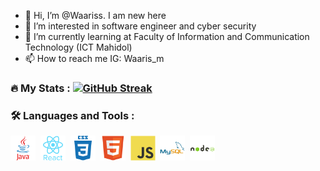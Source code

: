- 👋 Hi, I’m @Waariss. I am new here
- 👀 I’m interested in software engineer and cyber security
- 🌱 I’m currently learning at Faculty of Information and Communication Technology (ICT Mahidol)
- 📫 How to reach me IG: Waaris_m
### :fire: My Stats : [![GitHub Streak](http://github-readme-streak-stats.herokuapp.com?user=your-github-username&theme=dark&background=000000)](https://git.io/streak-stats)
### :hammer_and_wrench: Languages and Tools : 
<div>
  <img src="https://github.com/devicons/devicon/blob/master/icons/java/java-original-wordmark.svg" title="Java" alt="Java" width="40" height="40"/>&nbsp;
  <img src="https://github.com/devicons/devicon/blob/master/icons/react/react-original-wordmark.svg" title="React" alt="React" width="40" height="40"/>&nbsp;
  <img src="https://github.com/devicons/devicon/blob/master/icons/css3/css3-plain-wordmark.svg"  title="CSS3" alt="CSS" width="40" height="40"/>&nbsp;
  <img src="https://github.com/devicons/devicon/blob/master/icons/html5/html5-original.svg" title="HTML5" alt="HTML" width="40" height="40"/>&nbsp;
  <img src="https://github.com/devicons/devicon/blob/master/icons/javascript/javascript-original.svg" title="JavaScript" alt="JavaScript" width="40" height="40"/>&nbsp;
  <img src="https://github.com/devicons/devicon/blob/master/icons/mysql/mysql-original-wordmark.svg" title="MySQL"  alt="MySQL" width="40" height="40"/>&nbsp;
  <img src="https://github.com/devicons/devicon/blob/master/icons/nodejs/nodejs-original-wordmark.svg" title="NodeJS" alt="NodeJS" width="40" height="40"/>&nbsp;
</div>
<!---
Waariss/Waariss is a ✨ special ✨ repository because its `README.md` (this file) appears on your GitHub profile.
You can click the Preview link to take a look at your changes.
--->
